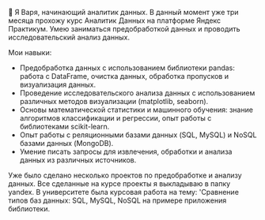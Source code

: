 👋 Я Варя, начинающий аналитик данных. В данный момент уже три месяца прохожу курс Аналитик Данных на платформе Яндекс Практикум.  Умею заниматься предобработкой данных и проводить исследовательский анализ данных. 


Мои навыки:
 - Предобработка данных с использованием библиотеки pandas: работа с DataFrame, очистка данных, обработка пропусков и  визуализация данных.
- Проведение исследовательского анализа данных с использованием различных методов визуализации (matplotlib, seaborn).
- Основы математической статистики и машинного обучения: знание алгоритмов классификации и регрессии, опыт работы с библиотеками scikit-learn.
- Опыт работы с реляционными базами данных (SQL, MySQL) и NoSQL базами данных (MongoDB).
- Умение писать запросы для извлечения, обработки и анализа данных из различных источников.



Уже было сделано несколько проектов по предобработке и анализу данных. Все сделанные на курсе проекты я выкладываю в папку yandex. В университете была курсовая работа на тему: 'Сравнение типов баз данных: SQL, MySQL, NoSQL на примере приложения библиотеки.
